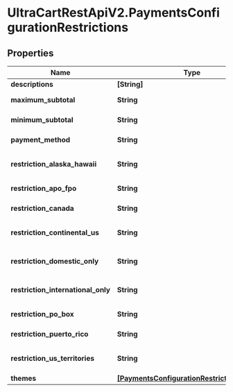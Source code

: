 # UltraCartRestApiV2.PaymentsConfigurationRestrictions

## Properties
Name | Type | Description | Notes
------------ | ------------- | ------------- | -------------
**descriptions** | **[String]** |  | [optional] 
**maximum_subtotal** | **String** | Maximum subtotal | [optional] 
**minimum_subtotal** | **String** | Minimum subtotal | [optional] 
**payment_method** | **String** | Payment method | [optional] 
**restriction_alaska_hawaii** | **String** | Alaska and Hawaii restriction | [optional] 
**restriction_apo_fpo** | **String** | APO/FPO restriction | [optional] 
**restriction_canada** | **String** | Canada restriction | [optional] 
**restriction_continental_us** | **String** | Continental US restriction | [optional] 
**restriction_domestic_only** | **String** | Domestic only restriction | [optional] 
**restriction_international_only** | **String** | International only restriction | [optional] 
**restriction_po_box** | **String** | PO Box restriction | [optional] 
**restriction_puerto_rico** | **String** | Puerto Rico restriction | [optional] 
**restriction_us_territories** | **String** | US Territories restriction | [optional] 
**themes** | [**[PaymentsConfigurationRestrictionsTheme]**](PaymentsConfigurationRestrictionsTheme.md) |  | [optional] 


